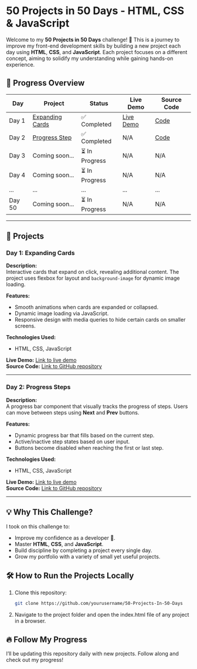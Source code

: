 # 50 Projects in 50 Days - HTML, CSS & JavaScript

Welcome to my **50 Projects in 50 Days** challenge! 🎉 This is a journey to improve my front-end development skills by building a new project each day using **HTML**, **CSS**, and **JavaScript**. Each project focuses on a different concept, aiming to solidify my understanding while gaining hands-on experience.

## 🌟 Progress Overview

| Day  | Project                  | Status  | Live Demo | Source Code |
|------|--------------------------|---------|-----------|-------------|
| Day 1| [Expanding Cards](#https://github.com/prashantrajch/50-Projects-In-50-Days/tree/main/Day_1/Expanding_Cards) | ✅ Completed | [Live Demo](#) | [Code](#https://github.com/prashantrajch/50-Projects-In-50-Days/tree/main/Day_1/Expanding_Cards) |
| Day 2| [Progress Step](#https://github.com/prashantrajch/50-Projects-In-50-Days/tree/main/Day_2/Progress_Steps)           | ✅ Completed | N/A | [Code](#https://github.com/prashantrajch/50-Projects-In-50-Days/tree/main/Day_1/Expanding_Cards) |
| Day 3| Coming soon...            | ⏳ In Progress | N/A | N/A |
| Day 4| Coming soon...            | ⏳ In Progress | N/A | N/A |
| ...  | ...                      | ...     | ...       | ...         |
| Day 50| Coming soon...           | ⏳ In Progress | N/A | N/A |

---

## 🚀 Projects

### Day 1: Expanding Cards

**Description:**  
Interactive cards that expand on click, revealing additional content. The project uses flexbox for layout and `background-image` for dynamic image loading.

**Features:**
- Smooth animations when cards are expanded or collapsed.
- Dynamic image loading via JavaScript.
- Responsive design with media queries to hide certain cards on smaller screens.

**Technologies Used:**
- HTML, CSS, JavaScript

**Live Demo:** [Link to live demo](#)  
**Source Code:** [Link to GitHub repository](#https://github.com/prashantrajch/50-Projects-In-50-Days/tree/main/Day_2/Progress_Steps)

---

### Day 2: Progress Steps

**Description:**  
A progress bar component that visually tracks the progress of steps. Users can move between steps using **Next** and **Prev** buttons.

**Features:**
- Dynamic progress bar that fills based on the current step.
- Active/inactive step states based on user input.
- Buttons become disabled when reaching the first or last step.

**Technologies Used:**
- HTML, CSS, JavaScript

**Live Demo:** [Link to live demo](#)  
**Source Code:** [Link to GitHub repository](#https://github.com/prashantrajch/50-Projects-In-50-Days/tree/main/Day_2/Progress_Steps)

---

## 💡 Why This Challenge?

I took on this challenge to:
- Improve my confidence as a developer 💪.
- Master **HTML**, **CSS**, and **JavaScript**.
- Build discipline by completing a project every single day.
- Grow my portfolio with a variety of small yet useful projects.

## 🛠️ How to Run the Projects Locally

1. Clone this repository:
   ```bash
   git clone https://github.com/yourusername/50-Projects-In-50-Days

2. Navigate to the project folder and open the index.html file of any project in a browser.

## 🔥 Follow My Progress

I’ll be updating this repository daily with new projects. Follow along and check out my progress!



